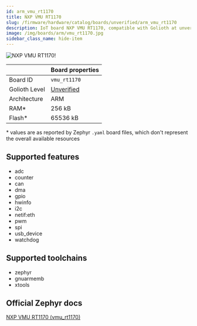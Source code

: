 ```yaml
---
id: arm_vmu_rt1170
title: NXP VMU RT1170
slug: /firmware/hardware/catalog/boards/unverified/arm_vmu_rt1170
description: IoT board NXP VMU RT1170, compatible with Golioth at unverified level.
image: /img/boards/arm/vmu_rt1170.jpg
sidebar_class_name: hide-item
---
```


[//]: # (This is an auto-generated file, do not edit! Changes to it will be lost upon re-generation)

![NXP VMU RT1170!](/img/boards/arm/vmu_rt1170.jpg "NXP VMU RT1170")

|                | Board properties     |
| -------------  | -------------------- |
| Board ID       | `vmu_rt1170` |
| Golioth Level  | [Unverified](/firmware/hardware#unverified-boards) |
| Architecture   | ARM |
| RAM*           | 256 kB |
| Flash*         | 65536 kB |

\* values are as reported by Zephyr `.yaml` board files, which don't represent the overall available resources



## Supported features

* adc
* counter
* can
* dma
* gpio
* hwinfo
* i2c
* netif:eth
* pwm
* spi
* usb_device
* watchdog

## Supported toolchains

* zephyr
* gnuarmemb
* xtools

## Official Zephyr docs

[NXP VMU RT1170 (vmu_rt1170)](https://docs.zephyrproject.org/latest/boards/arm/vmu_rt1170/doc/index.html)
